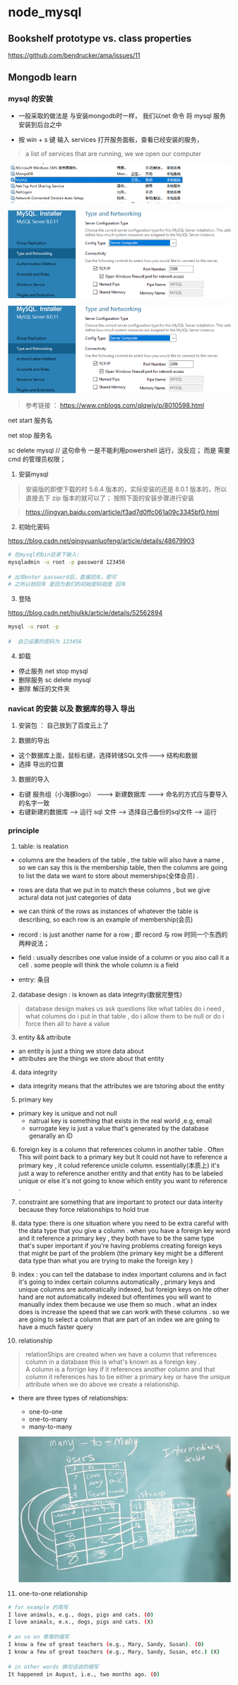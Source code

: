 # node_mysql

## Bookshelf prototype vs. class properties

https://github.com/bendrucker/ama/issues/11

## Mongodb learn 



### mysql 的安装 

* 一般采取的做法是 与安装mongodb时一样， 我们以net 命令 将 mysql 服务安装到后台之中

* 按 win + s 键 输入 services 打开服务面板，查看已经安装的服务，

> a list of services that are running, we we open our computer

![](./img-md/services.png) 

![](./img-md/install-config1.png)  

![](./img-md/install-config1.png)  

> 参考链接 ： https://www.cnblogs.com/qlqwjy/p/8010598.html

net start 服务名

net stop 服务名

sc delete mysql // 这句命令 一是不能利用powershell 运行，没反应； 而是 需要 cmd 的管理员权限；

1. 安装mysql

> 安装版的即使下载的时 5.6.4 版本的，实际安装的还是 8.0.1 版本的，所以直接去下 zip 版本的就可以了； 按照下面的安装步骤进行安装

> https://jingyan.baidu.com/article/f3ad7d0ffc061a09c3345bf0.html

2. 初始化密码

https://blog.csdn.net/qingyuanluofeng/article/details/48679903

```bash
# 在mysql的bin目录下输入:
mysqladmin -u root -p password 123456

# 出现enter password后，直接回车，即可
# 之所以按回车 是因为我们的初始密码就是 回车

```

3. 登陆

https://blog.csdn.net/hjulkk/article/details/52562894

```bash
mysql -u root -p 

#  自己设置的密码为 123456

```

4. 卸载

* 停止服务 net stop mysql
* 删除服务 sc delete mysql
* 删除 解压的文件夹



### navicat 的安装 以及 数据库的导入 导出

1. 安装包 ：  自己放到了百度云上了

2. 数据的导出

* 这个数据库上面，鼠标右键，选择转储SQL文件---> 结构和数据
* 选择 导出的位置

3. 数据的导入

* 右键 服务组（小海豚logo） ---> 新建数据库 ---> 命名的方式应与要导入的名字一致
* 右键新建的数据库 --> 运行 sql 文件 --> 选择自己备份的sql文件 --> 运行 


### principle

1. table: is realation 

* columns are the headers of the table , the table will also have a name , so we can say this is the membership table, then the columns are going to list the data we want to store about memerships(全体会员) . 

* rows are data that we put in to match these columns , but we give actural data not just categories of data 

* we can think of the rows as instances of whatever the table is describing,  so each row is an example of membership(会员) 

* record : is just another name for a row ; 即 record 与 row 时同一个东西的两种说法；

* field : usually describes one value inside of a column or you aiso call it a cell .  some people will think the whole column is a field 

* entry: 条目

2. database design : is known as data integrity(数据完整性)

> database design makes us ask questions like what tables do i need , what columns do i put in that table , do i allow them to be null or do i force then all to have a value 


3. entity && attribute

* an entity is just a thing we store data about 
* attributes are the things we store about that entity  

4. data integrity

* data integrity means that the attributes we are tstoring about the entity  

5. primary key 

* primary key is unique and not null   
    + natrual key is something that exists in the real world ,e.g, email
    + surrogate key is just a value that's generated by the database genarally an ID 

6. foreign key is a column that references column in another table . Often This will point back to a primary key but It could not have to reference a primary key , it colud reference unicle column. essentially(本质上) it's just a way to reference another entity and that entity has to be labeled unique or else it's not going to know which entity you want to reference .  

7. constraint are something that are important to protect our data interity because they force relationships to hold true 

8. data type: there is one situation where you need to be extra careful with the data type that you give a column . when you have a foreign key word and it reference a primary key , they both have to be the same type that's super important if you're having problems creating foreign keys that might be part of the problem (the primary key might be a different data type than what you are trying to make the foreign key ) 

9. index : you can tell the database to index important columns and in fact it's going to index certain columns automatically , primary keys and unique columns are automatically indexed, but foreign keys on hte other hand are not automatically indexed but oftentimes you will want to manually index them because we use them so much . what an index does is increase the speed that we can work with these columns . so we are going to select a column that are part of an index we are going to have a much faster query 

10. relationship 

> relationShips are created when we have a column that references column in a database this is what's known as a foreign key .  
> A column is a forrign key if it references another column and that column it references has to be either a primary key or have the unique attribute 
> when we do above we create a relationship.

* there are three types of relationships:
    + one-to-one
    + one-to-many
    + many-to-many

    ![](./img-md/many-to-many.png)

11. one-to-one relationship
















```bash
# for example 的简写
I love animals, e.g., dogs, pigs and cats. (O)
I love animals, e.x., dogs, pigs and cats. (X)

# an so on 等等的缩写
I know a few of great teachers (e.g., Mary, Sandy, Susan). (O)
I know a few of great teachers (e.g., Mary, Sandy, Susan, etc.) (X)

# in other words 换句话说的缩写
It happened in August, i.e., two months ago. (O)

```